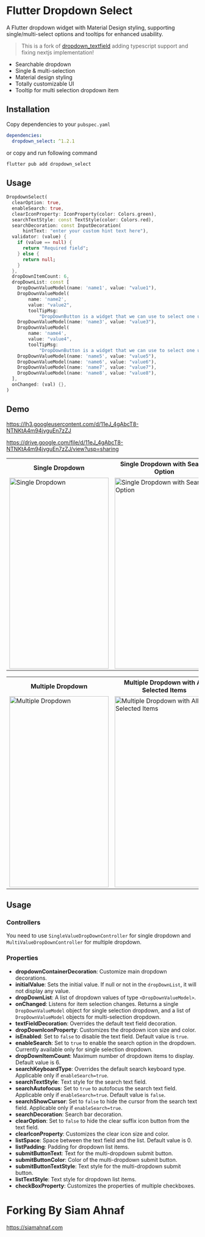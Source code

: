 # Flutter Dropdown Select

A Flutter dropdown widget with Material Design styling, supporting single/multi-select options and tooltips for enhanced usability.

> This is a fork of [dropdown_textfield](https://github.com/srtraj/dropdown_textfield) adding typescript support and fixing nextjs implementation!

- Searchable dropdown
- Single & multi-selection
- Material design styling
- Totally customizable UI
- Tooltip for multi selection dropdown item

## Installation
Copy dependencies to your `pubspec.yaml`

```yaml
dependencies:
  dropdown_select: ^1.2.1
```

or copy and run following command

```bash
flutter pub add dropdown_select
```

## Usage

```dart
DropdownSelect(
  clearOption: true,
  enableSearch: true,
  clearIconProperty: IconProperty(color: Colors.green),
  searchTextStyle: const TextStyle(color: Colors.red),
  searchDecoration: const InputDecoration(
      hintText: "enter your custom hint text here"),
  validator: (value) {
    if (value == null) {
      return "Required field";
    } else {
      return null;
    }
  },
  dropDownItemCount: 6,
  dropDownList: const [
    DropDownValueModel(name: 'name1', value: "value1"),
    DropDownValueModel(
        name: 'name2',
        value: "value2",
        toolTipMsg:
            "DropDownButton is a widget that we can use to select one unique value from a set of values"),
    DropDownValueModel(name: 'name3', value: "value3"),
    DropDownValueModel(
        name: 'name4',
        value: "value4",
        toolTipMsg:
            "DropDownButton is a widget that we can use to select one unique value from a set of values"),
    DropDownValueModel(name: 'name5', value: "value5"),
    DropDownValueModel(name: 'name6', value: "value6"),
    DropDownValueModel(name: 'name7', value: "value7"),
    DropDownValueModel(name: 'name8', value: "value8"),
  ],
  onChanged: (val) {},
)
```

## Demo
https://lh3.googleusercontent.com/d/11eJ_4gAbcT8-NTNKtA4m94jvguEn7zZJ

https://drive.google.com/file/d/11eJ_4gAbcT8-NTNKtA4m94jvguEn7zZJ/view?usp=sharing

<table>
  <tr>
    <th>Single Dropdown</th>
    <th>Single Dropdown with Search Option</th>
    <th>Single Dropdown with Clear Option</th>
  </tr>
  <tr>
    <td><img src="https://lh3.googleusercontent.com/d/1cDNN7XGCIMtab7uitXwLhW8sTooZG-Df" alt="Single Dropdown" height="500" width="260"></td>
    <td><img src="https://lh3.googleusercontent.com/d/1Bg5a6INkB_aC2RhhnSFY44rl30jKWJ_o" alt="Single Dropdown with Search Option" height="500" width="260"></td>
    <td><img src="https://lh3.googleusercontent.com/d/1DL1RV_pt2puCR7uoY0HyGd8gmg5MrqVj" alt="Single Dropdown with Clear Option" height="500" width="260"></td>
  </tr>
</table>

<table>
  <tr>
    <th>Multiple Dropdown</th>
    <th>Multiple Dropdown with All Selected Items</th>
  </tr>
  <tr>
    <td><img src="https://lh3.googleusercontent.com/d/11eJ_4gAbcT8-NTNKtA4m94jvguEn7zZJ" alt="Multiple Dropdown" height="500" width="260"></td>
    <td><img src="https://lh3.googleusercontent.com/d/1Fr-5VkJ-b1uI2pwqlbutMs5yzpeI_LCe" alt="Multiple Dropdown with All Selected Items" height="500" width="260"></td>
  </tr>
</table>

## Usage

### Controllers
You need to use `SingleValueDropDownController` for single dropdown and `MultiValueDropDownController` for multiple dropdown.

### Properties
- **dropdownContainerDecoration**: Customize main dropdown decorations.
- **initialValue**: Sets the initial value. If null or not in the `dropDownList`, it will not display any value.
- **dropDownList**: A list of dropdown values of type `<DropDownValueModel>`.
- **onChanged**: Listens for item selection changes. Returns a single `DropDownValueModel` object for single selection dropdown, and a list of `DropDownValueModel` objects for multi-selection dropdown.
- **textFieldDecoration**: Overrides the default text field decoration.
- **dropDownIconProperty**: Customizes the dropdown icon size and color.
- **isEnabled**: Set to `false` to disable the text field. Default value is `true`.
- **enableSearch**: Set to `true` to enable the search option in the dropdown. Currently available only for single selection dropdown.
- **dropDownItemCount**: Maximum number of dropdown items to display. Default value is 6.
- **searchKeyboardType**: Overrides the default search keyboard type. Applicable only if `enableSearch=true`.
- **searchTextStyle**: Text style for the search text field.
- **searchAutofocus**: Set to `true` to autofocus the search text field. Applicable only if `enableSearch=true`. Default value is `false`.
- **searchShowCursor**: Set to `false` to hide the cursor from the search text field. Applicable only if `enableSearch=true`.
- **searchDecoration**: Search bar decoration.
- **clearOption**: Set to `false` to hide the clear suffix icon button from the text field.
- **clearIconProperty**: Customizes the clear icon size and color.
- **listSpace**: Space between the text field and the list. Default value is 0.
- **listPadding**: Padding for dropdown list items.
- **submitButtonText**: Text for the multi-dropdown submit button.
- **submitButtonColor**: Color of the multi-dropdown submit button.
- **submitButtonTextStyle**: Text style for the multi-dropdown submit button.
- **listTextStyle**: Text style for dropdown list items.
- **checkBoxProperty**: Customizes the properties of multiple checkboxes.

# Forking By Siam Ahnaf
https://siamahnaf.com